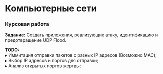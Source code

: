 # Компьютерные сети
### Курсовая работа

**Задание:** Создать приложения, реализующие атаку, идентификацию и предотвращение UDP Flood.

**TODO:**  
▸ Иммитация отправки пакетов с разных IP адресов (Возможно MAC);  
▸ Выбор IP адресов и портов для отправки;  
▸ Анализ открытых портов жертвы;

